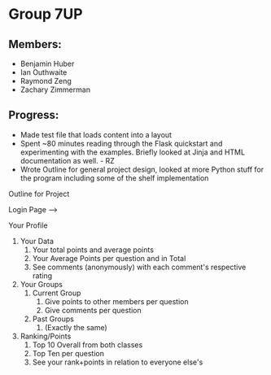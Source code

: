 Group 7UP
=========

## Members: ##

* Benjamin Huber
* Ian Outhwaite
* Raymond Zeng
* Zachary Zimmerman

## Progress: ##

* Made test file that loads content into a layout
* Spent ~80 minutes reading through the Flask quickstart and experimenting with the examples. Briefly looked at Jinja and HTML documentation as well. - RZ
* Wrote Outline for general project design, looked at more Python stuff for the program including some of the shelf implementation



Outline for Project

Login Page -->

Your Profile

1. Your Data
    1. Your total points and average points
    2. Your Average Points per question and in Total 
    3. See comments (anonymously) with each comment's respective  rating
2. Your Groups
    1. Current Group
        1. Give points to other members per question
        2. Give comments per question
    2. Past Groups
        1. (Exactly the same)
3. Ranking/Points
    1. Top 10 Overall from both classes
    2. Top Ten per question
    3. See your rank+points in relation to everyone else's
